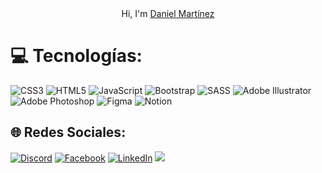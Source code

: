 <div alingn="center"
<h1 align="center"> Hi, I'm <a href="https://dannymarperone.github.io/Portafolio_CV/">Daniel Martínez</a></div>
</div>


# 💻 Tecnologías:
![CSS3](https://img.shields.io/badge/css3-%231572B6.svg?style=for-the-badge&logo=css3&logoColor=white) ![HTML5](https://img.shields.io/badge/html5-%23E34F26.svg?style=for-the-badge&logo=html5&logoColor=white) ![JavaScript](https://img.shields.io/badge/javascript-%23323330.svg?style=for-the-badge&logo=javascript&logoColor=%23F7DF1E) ![Bootstrap](https://img.shields.io/badge/bootstrap-%238511FA.svg?style=for-the-badge&logo=bootstrap&logoColor=white) ![SASS](https://img.shields.io/badge/SASS-hotpink.svg?style=for-the-badge&logo=SASS&logoColor=white) ![Adobe Illustrator](https://img.shields.io/badge/adobe%20illustrator-%23FF9A00.svg?style=for-the-badge&logo=adobe%20illustrator&logoColor=white) ![Adobe Photoshop](https://img.shields.io/badge/adobe%20photoshop-%2331A8FF.svg?style=for-the-badge&logo=adobe%20photoshop&logoColor=white) ![Figma](https://img.shields.io/badge/figma-%23F24E1E.svg?style=for-the-badge&logo=figma&logoColor=white) ![Notion](https://img.shields.io/badge/Notion-%23000000.svg?style=for-the-badge&logo=notion&logoColor=white)

## 🌐 Redes Sociales:
[![Discord](https://img.shields.io/badge/Discord-%237289DA.svg?logo=discord&logoColor=white)](https://discord.gg/305103854595342340) [![Facebook](https://img.shields.io/badge/Facebook-%231877F2.svg?logo=Facebook&logoColor=white)](https://facebook.com/danny.marper) [![LinkedIn](https://img.shields.io/badge/LinkedIn-%230077B5.svg?logo=linkedin&logoColor=white)](https://linkedin.com/in/daniel-martinez-p) 
[![](https://visitcount.itsvg.in/api?id=DannyMarperOne&icon=2&color=1)](https://visitcount.itsvg.in)

<!-- Proudly created with GPRM ( https://gprm.itsvg.in ) -->
